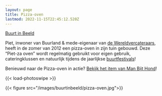 ```yaml
---
layout: page
title: Pizza-oven
lastmod: 2022-11-15T22:45:12.520Z
---
```

[Buurt in Beeld](/buurtinbeeld/)  

Piet, inwoner van Buurland & mede-eigenaar van [de Wereldvercateraars](http://www.wereldvercateraars.nl/), heeft in de zomer van 2012 een pizza-oven in zijn tuin gebouwd. Deze “Piet-za oven” wordt regelmatig gebruikt voor eigen gebruik, cateringklussen en natuurlijk tijdens de jaarlijkse [buurtfestivals](/zwemfest)!

Benieuwd naar de Pizza-oven in actie? [Bekijk het item van Man Bijt Hond](/media/20150707-man-bijt-hond-pietza/)!


{{< load-photoswipe >}}

{{< figure src="/images/buurtinbeeld/pizza-oven.jpg">}}
